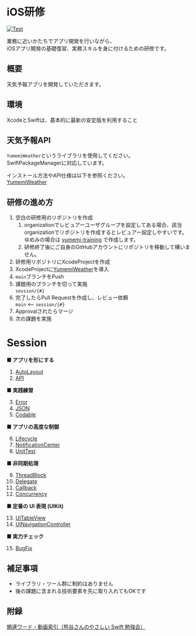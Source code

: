 # iOS研修

[![Test](https://github.com/yumemi-inc/ios-training/actions/workflows/test.yml/badge.svg)](https://github.com/yumemi-inc/ios-training/actions/workflows/test.yml)

業務に近いかたちでアプリ開発を行いながら、  
iOSアプリ開発の基礎復習、実務スキルを身に付けるための研修です。

## 概要
天気予報アプリを開発していただきます。  

## 環境
XcodeとSwiftは、基本的に最新の安定版を利用すること

## 天気予報API
`YumemiWeather`というライブラリを使用してください。  
SwiftPackageManagerに対応しています。

インストール方法やAPI仕様は以下を参照ください。  
[YumemiWeather](Documentation/YumemiWeather.md)

## 研修の進め方
1. 空白の研修用のリポジトリを作成
    1. organizationでレビュアーユーザグループを設定してある場合、該当organizationでリポジトリを作成するとレビュアー設定しやすいです。ゆめみの場合は [yumemi-training](https://github.com/yumemi-training) で作成します。
    1. 研修終了後にご自身のGitHubアカウントにリポジトリを移動して構いません。
1. 研修用リポジトリにXcodeProjectを作成  
1. XcodeProjectに[YumemiWeather](Documentation/YumemiWeather.md)を導入
1. `main`ブランチをPush
1. 課題用のブランチを切って実施  
`session/{#}`
1. 完了したらPull Requestを作成し、レビュー依頼  
`main` <-- `session/{#}`
1. Approvalされたらマージ
1. 次の課題を実施

# Session

**■ アプリを形にする**

1) [AutoLayout](Documentation/AutoLayout.md)
1) [API](Documentation/API.md)

**■ 実践練習**

3) [Error](Documentation/Error.md)
1) [JSON](Documentation/JSON.md)
1) [Codable](Documentation/Codable.md)

**■ アプリの高度な制御**

6) [Lifecycle](Documentation/VC_Lifecycle.md)
1) [NotificationCenter](Documentation/NotificationCenter.md)
1) [UnitTest](Documentation/UnitTest.md)

**■ 非同期処理**

9) [ThreadBlock](Documentation/ThreadBlock.md)
1) [Delegate](Documentation/Delegate.md)
1) [Callback](Documentation/Callback.md)
1) [Concurrency](Documentation/Concurrency.md)

**■ 定番の UI 表現 (UIKit)**

13) [UITableView](Documentation/UITableView.md)
1) [UINavigationController](Documentation/UINavigationController.md)

**■ 実力チェック**

15) [BugFix](Documentation/BugFix.md)

[^git-rebase]: このようなケースで `rebase` コマンドを使うことが必ずしも正しいとは限りません。 どのような方法をとるかはチームで議論するべきと考えます。 ただ、この研修は「`rebase`コマンドを使ってみる」ことも研修の一部としています。

## 補足事項
- ライブラリ・ツール群に制約はありません
- 後の課題に含まれる技術要素を先に取り入れてもOKです

## 附録

[関連ワード・動画索引（熊谷さんのやさしい Swift 勉強会）](https://yumemi.notion.site/iOS-e22f8a8ab59d4b43b039bc201b3ceaf3)
